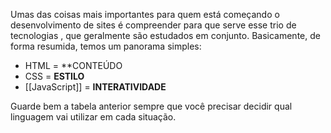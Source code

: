 
Umas das coisas mais importantes para quem está começando o desenvolvimento de sites é compreender para que serve esse trio de tecnologias , que geralmente são estudados em conjunto. Basicamente, de forma resumida, temos um panorama simples:


- HTML = **CONTEÚDO
- CSS = **ESTILO**
- [[JavaScript]] = **INTERATIVIDADE** 


Guarde bem a tabela anterior sempre que você precisar decidir qual linguagem vai utilizar em cada situação.

